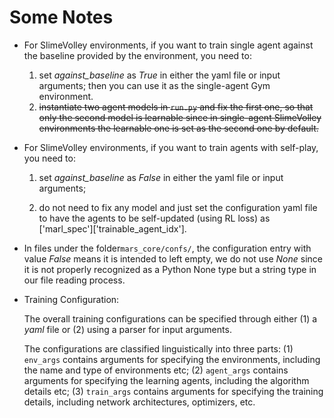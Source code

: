 # Some Notes
* For SlimeVolley environments, if you want to train single agent against the baseline provided by the environment, you need to: 
  1. set *against_baseline* as *True* in either the yaml file or input arguments; then you can use it as the single-agent Gym environment.
  2. ~~instantiate two agent models in `run.py` and fix the first one, so that only the second model is learnable since in single-agent SlimeVolley environments the learnable one is set as the second one by default.~~

* For SlimeVolley environments, if you want to train agents with self-play, you need to:

  1. set *against_baseline* as *False* in either the yaml file or input arguments;

  2. do not need to fix any model and just set the configuration yaml file to have the agents to be self-updated (using RL loss) as ['marl_spec']\['trainable_agent_idx'].

* In files under the folder`mars_core/confs/`, the configuration entry with value *False* means it is intended to left empty, we do not use *None* since it is not properly recognized as a Python None type but a string type in our file reading process.

* Training Configuration: 

  The overall training configurations can be specified through either (1) a *yaml* file or (2) using a parser for input arguments.  

  The configurations are classified linguistically into three parts: (1) `env_args` contains arguments for specifying the environments, including the name and type of environments etc; (2) `agent_args` contains arguments for specifying the learning agents, including the algorithm details etc; (3) `train_args` contains arguments for specifying the training details, including network architectures, optimizers, etc. 

